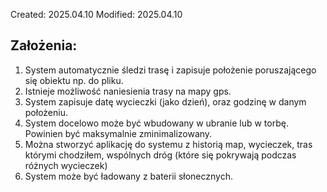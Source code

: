 Created: 2025.04.10
Modified: 2025.04.10

## Założenia:
1. System automatycznie śledzi trasę i zapisuje położenie poruszającego się obiektu np. do pliku. 
2. Istnieje możliwość naniesienia trasy na mapy gps.
3. System zapisuje datę wycieczki (jako dzień), oraz godzinę w danym położeniu. 
4. System docelowo może być wbudowany w ubranie lub w torbę. Powinien być maksymalnie zminimalizowany.
5. Można stworzyć aplikację do systemu z historią map, wycieczek, tras którymi chodziłem, wspólnych dróg (które się pokrywają podczas różnych wycieczek)
6. System może być ładowany z baterii słonecznych.